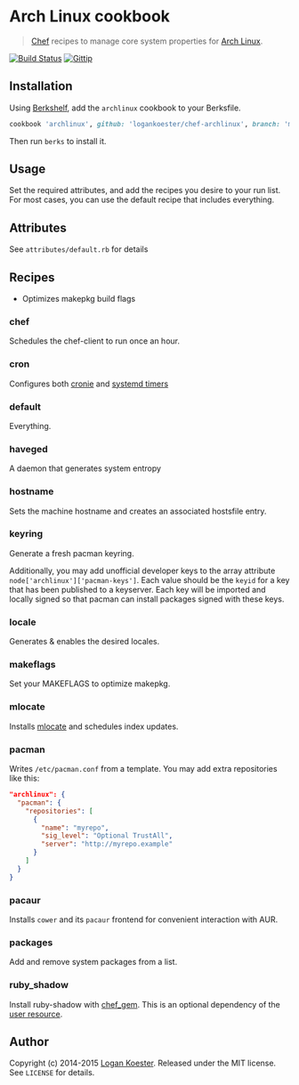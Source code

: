 # Arch Linux cookbook
> [Chef](http://getchef.com/) recipes to manage core system properties for [Arch Linux](http://archlinux.org).

[![Build Status](http://ci.ldk.io/logankoester/chef-archlinux/badge)](http://ci.ldk.io/logankoester/chef-archlinux/)
[![Gittip](http://img.shields.io/gittip/logankoester.png)](https://www.gittip.com/logankoester/)

## Installation

Using [Berkshelf](http://berkshelf.com/), add the `archlinux` cookbook to your Berksfile.

```ruby
cookbook 'archlinux', github: 'logankoester/chef-archlinux', branch: 'master'
```
Then run `berks` to install it.

## Usage

Set the required attributes, and add the recipes you desire to your run list. For most cases,
you can use the default recipe that includes everything.

## Attributes

See `attributes/default.rb` for details

## Recipes


  * Optimizes makepkg build flags

### chef

Schedules the chef-client to run once an hour.

### cron

Configures both [cronie](https://wiki.archlinux.org/index.php/cron) and [systemd timers](https://wiki.archlinux.org/index.php/Systemd/cron_functionality)

### default

Everything.

### haveged

A daemon that generates system entropy

### hostname

Sets the machine hostname and creates an associated hostsfile entry.

### keyring

Generate a fresh pacman keyring.

Additionally, you may add unofficial developer keys to the array attribute `node['archlinux']['pacman-keys']`. Each value should be the `keyid` for a key that has been published to a keyserver. Each key will be imported and locally signed so that pacman can install packages signed with these keys.

### locale

Generates & enables the desired locales.

### makeflags

Set your MAKEFLAGS to optimize makepkg.

### mlocate

Installs [mlocate](https://wiki.archlinux.org/index.php/Mlocate) and schedules index updates.

### pacman

Writes `/etc/pacman.conf` from a template. You may add extra repositories like
this:

```json
"archlinux": {
  "pacman": {
    "repositories": [
      {
        "name": "myrepo",
        "sig_level": "Optional TrustAll",
        "server": "http://myrepo.example"
      }
    ]
  }
}
```

### pacaur

Installs `cower` and its `pacaur` frontend for convenient interaction with AUR.

### packages

Add and remove system packages from a list.

### ruby_shadow

Install ruby-shadow with [chef_gem](https://docs.chef.io/resource_chef_gem.html). This is an optional dependency of the [user resource](https://docs.chef.io/resource_user.html).

## Author

Copyright (c) 2014-2015 [Logan Koester](http://logankoester.com). Released under the MIT license. See `LICENSE` for details.
